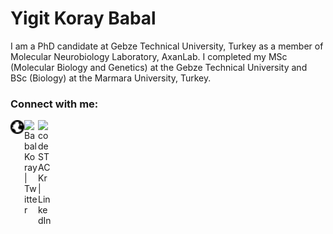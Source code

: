 # Yigit Koray Babal

I am a PhD candidate at Gebze Technical University, Turkey as a member of Molecular Neurobiology Laboratory, AxanLab. I completed my MSc (Molecular Biology and Genetics) at the Gebze Technical University and BSc (Biology) at the Marmara University, Turkey. 

### Connect with me:

[<img align="left" alt="yigitbabal.xyz" width="22px" src="https://raw.githubusercontent.com/iconic/open-iconic/master/svg/globe.svg" />](yigitbabal.xyz)
[<img align="left" alt="BabalKoray | Twitter" width="22px" src="https://cdn.jsdelivr.net/npm/simple-icons@v3/icons/twitter.svg" />](https://twitter.com/BabalKoray)
[<img align="left" alt="codeSTACKr | LinkedIn" width="22px" src="https://cdn.jsdelivr.net/npm/simple-icons@v3/icons/linkedin.svg" />](https://www.linkedin.com/in/yigit-koray-babal-b76317137/)
<br />
<br />
